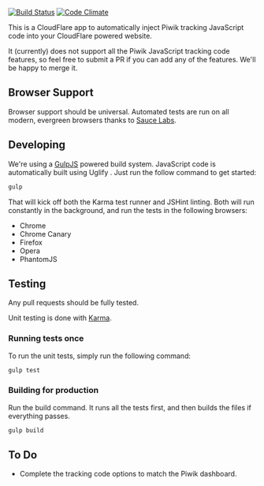 [![Build Status](https://semaphoreci.com/api/v1/projects/ec22e658-35b1-49f3-ba17-74f5688dc4ea/519555/badge.svg)](https://semaphoreci.com/brad/piwik-cloudflare)
[![Code Climate](https://codeclimate.com/github/bradberger/piwik-cloudflare/badges/gpa.svg)](https://codeclimate.com/github/bradberger/piwik-cloudflare)

This is a CloudFlare app to automatically inject Piwik tracking JavaScript
code into your CloudFlare powered website.

It (currently) does not support all the Piwik JavaScript tracking code
features, so feel free to submit a PR if you can add any of the features.
We'll be happy to merge it.

## Browser Support

Browser support should be universal. Automated tests are
run on all modern, evergreen browsers thanks to 
[Sauce Labs](https://saucelabs.com/opensauce).


## Developing

We're using a [GulpJS](http://gulpjs.com) powered build system. JavaScript code is 
automatically built using Uglify . Just run 
the follow command to get started:

```bash
gulp
```

That will kick off both the Karma test runner and JSHint linting.
Both will run constantly in the background, and run the tests
in the following browsers:

- Chrome
- Chrome Canary
- Firefox
- Opera
- PhantomJS

## Testing

Any pull requests should be fully tested.

Unit testing is done with [Karma](https://karma-runner.github.io/).


### Running tests once

To run the unit tests, simply run the following command:

```bash
gulp test
```

### Building for production

Run the build command. It runs all the tests first, and
then builds the files if everything passes.

```bash
gulp build
```

## To Do

- Complete the tracking code options to match the Piwik dashboard.

